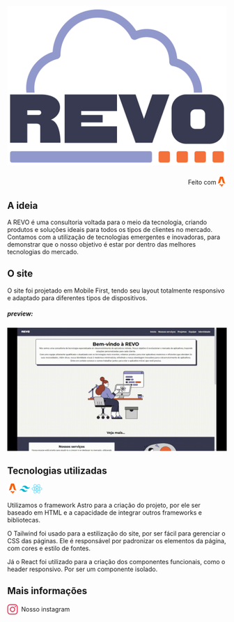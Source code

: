 # ![image](public/images/logo.svg)

<div style="display: flex; align-items: center; justify-content: end;">
  Feito com <img src="public/images/icons/astro.svg" width="24px"> 
</div>

## A ideia

A REVO é uma consultoria voltada para o meio da tecnologia, criando produtos e soluções ideais para todos os tipos de clientes no mercado. Contamos com a utilização de tecnologias emergentes e inovadoras, para demonstrar que o nosso objetivo é estar por dentro das melhores tecnologias do mercado.

## O site

O site foi projetado em Mobile First, tendo seu layout totalmente responsivo e adaptado para diferentes tipos de dispositivos.

##### preview:

<img src="public/images/preview/mobile.gif">

## Tecnologias utilizadas

<img src="public/images/icons/astro.svg" width="24px"> 
<img src="public/images/icons/tailwind.svg" width="24px"> 
<img src="public/images/icons/react.svg" width="24px">

Utilizamos o framework Astro para a criação do projeto, por ele ser baseado em HTML e a capacidade de integrar outros frameworks e bibliotecas.

O Tailwind foi usado para a estilização do site, por ser fácil para gerenciar o CSS das páginas. Ele é responsável por padronizar os elementos da página, com cores e estilo de fontes.

Já o React foi utilizado para a criação dos componentes funcionais, como o header responsivo. Por ser um componente isolado.

## Mais informações

  <a href="https://instagram.com/dev.revo" target="_blank" style="color: inherit; display: flex; gap: 0.5rem; align-items: center; text-decoration: none;">
    <img src="public/images/icons/instagram.svg" width="24px">
    Nosso instagram 
  </a>
